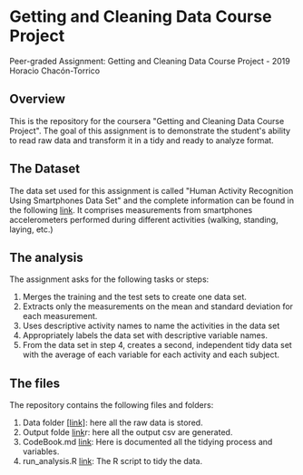 # Getting and Cleaning Data Course Project

Peer-graded Assignment: Getting and Cleaning Data Course Project - 2019
Horacio Chacón-Torrico

## Overview

This is the repository for the coursera "Getting and Cleaning Data Course Project". The goal of this assignment is to demonstrate the student's ability to read raw data and transform it in a tidy and ready to analyze format.

## The Dataset

The data set used for this assignment is called "Human Activity Recognition Using Smartphones Data Set" and the complete information can be found in the following [link](http://archive.ics.uci.edu/ml/datasets/Human+Activity+Recognition+Using+Smartphones). It comprises measurements from smartphones accelerometers performed during different activities (walking, standing, laying, etc.)

## The analysis

The assignment asks for the following tasks or steps:

1. Merges the training and the test sets to create one data set.
2. Extracts only the measurements on the mean and standard deviation for each measurement.
3. Uses descriptive activity names to name the activities in the data set
4. Appropriately labels the data set with descriptive variable names.
5. From the data set in step 4, creates a second, independent tidy data set with the average of each variable for each activity and each subject.

## The files

The repository contains the following files and folders:

1. Data folder [[link]](https://github.com/horaciochacon/Course-Project-Getting-and-Cleaning-Data/tree/master/data): here all the raw data is stored.
2. Output folde [link](https://github.com/horaciochacon/Course-Project-Getting-and-Cleaning-Data/tree/master/output)r: here all the output csv are generated.
3. CodeBook.md [link](https://github.com/horaciochacon/Course-Project-Getting-and-Cleaning-Data/blob/master/CodeBook.md): Here is documented all the tidying process and variables.
4. run_analysis.R [link](https://github.com/horaciochacon/Course-Project-Getting-and-Cleaning-Data/blob/master/run_analysis.R): The R script to tidy the data.










